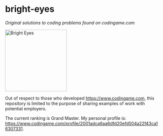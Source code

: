 
# bright-eyes
*Original solutions to coding problems found on codingame.com*

<img src="https://www.dropbox.com/s/rxlyyu3xfyx3uv8/Faith.png?raw=1" alt="Bright Eyes" width="200"/>

Out of respect to those who developed <https://www.codingame.com>, this repository is limited to the purpose of sharing examples of work with potential employers.

The current ranking is Grand Master.  My personal profile is: <https://www.codingame.com/profile/2001adca6aa6dfd20efd504a22f43ca16307331>.
